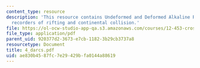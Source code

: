 ```yaml
---
content_type: resource
description: 'This resource contains Undeformed and Deformed Alkaline Rocks and Carbonatites:
  recorders of rifting and continental collision.'
file: https://ol-ocw-studio-app-qa.s3.amazonaws.com/courses/12-453-crosby-lectures-in-geology-history-of-africa-fall-2005/ae830b4587fc7e29429bfa0144a88619_4_darcs.pdf
file_type: application/pdf
parent_uid: 920377d2-3673-e7cb-1182-3b29cb3737a8
resourcetype: Document
title: 4_darcs.pdf
uid: ae830b45-87fc-7e29-429b-fa0144a88619
---
```

